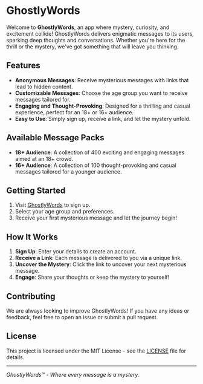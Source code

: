 # GhostlyWords

Welcome to **GhostlyWords**, an app where mystery, curiosity, and excitement collide! GhostlyWords delivers enigmatic messages to its users, sparking deep thoughts and conversations. Whether you're here for the thrill or the mystery, we've got something that will leave you thinking.  

## Features

- **Anonymous Messages**: Receive mysterious messages with links that lead to hidden content.
- **Customizable Messages**: Choose the age group you want to receive messages tailored for.
- **Engaging and Thought-Provoking**: Designed for a thrilling and casual experience, perfect for an 18+ or 16+ audience.
- **Easy to Use**: Simply sign up, receive a link, and let the mystery unfold.

## Available Message Packs

- **18+ Audience**: A collection of 400 exciting and engaging messages aimed at an 18+ crowd.  
- **16+ Audience**: A collection of 100 thought-provoking and casual messages tailored for a younger audience.

## Getting Started

1. Visit [GhostlyWords](https://ghostly.words.com) to sign up.
2. Select your age group and preferences.
3. Receive your first mysterious message and let the journey begin!

## How It Works

1. **Sign Up**: Enter your details to create an account.
2. **Receive a Link**: Each message is delivered to you via a unique link.
3. **Uncover the Mystery**: Click the link to uncover your next mysterious message.
4. **Engage**: Share your thoughts or keep the mystery to yourself!

## Contributing

We are always looking to improve GhostlyWords! If you have any ideas or feedback, feel free to open an issue or submit a pull request.

## License

This project is licensed under the MIT License - see the [LICENSE](LICENSE) file for details.

---

*GhostlyWords™ - Where every message is a mystery.*

